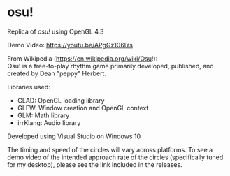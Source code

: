 # osu!

Replica of *osu!* using OpenGL 4.3  

Demo Video: https://youtu.be/APgGz106lYs

From Wikipedia (https://en.wikipedia.org/wiki/Osu!):  
Osu! is a free-to-play rhythm game primarily developed, published, and created by Dean "peppy" Herbert.  

Libraries used: 
- GLAD: OpenGL loading library
- GLFW: Window creation and OpenGL context
- GLM: Math library
- irrKlang: Audio library
  
    
Developed using Visual Studio on Windows 10

The timing and speed of the circles will vary across platforms. To see a demo video of the intended approach rate of the circles (specifically tuned for my desktop), please see the link included in the releases.
